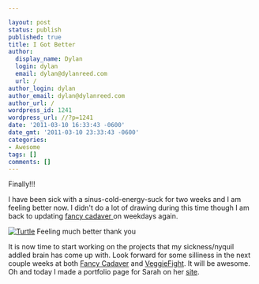 ```yaml
---

layout: post
status: publish
published: true
title: I Got Better
author:
  display_name: Dylan
  login: dylan
  email: dylan@dylanreed.com
  url: /
author_login: dylan
author_email: dylan@dylanreed.com
author_url: /
wordpress_id: 1241
wordpress_url: //?p=1241
date: '2011-03-10 16:33:43 -0600'
date_gmt: '2011-03-10 23:33:43 -0600'
categories:
- Awesome
tags: []
comments: []
---
```


Finally!!!

I have been sick with a sinus-cold-energy-suck for two weeks and I am feeling better now. I didn't do a lot of drawing during this time though I am back to updating [fancy cadaver ][1]on weekdays again.

   [1]: http://fancycadaver.com

[![][2]][3]
    Feeling much better thank you

   [2]: http://fancycadaver.com//media/2011/03/Animals-2.jpeg (Turtle)
   [3]: http://fancycadaver.com

  
It is now time to start working on the projects that my sickness/nyquil addled brain has come up with. Look forward for some silliness in the next couple weeks at both [Fancy Cadaver][4] and [VeggieFight][5]. It will be awesome. Oh and today I made a portfolio page for Sarah on her [site][6].

   [4]: http://fancycadaver.com
   [5]: http://veggiefight.com
   [6]: http://photodork.org/portfolio

